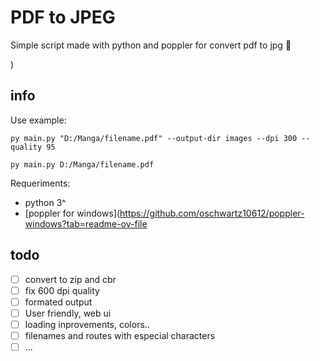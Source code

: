 # PDF to JPEG
Simple script made with python and poppler for convert pdf to jpg 🚧

)

## info

Use example:

``py main.py "D:/Manga/filename.pdf" --output-dir images --dpi 300 --quality 95``

``py main.py D:/Manga/filename.pdf``

Requeriments:
- python 3^
- [poppler for windows](https://github.com/oschwartz10612/poppler-windows?tab=readme-ov-file


## todo

- [ ] convert to zip and cbr
- [ ] fix 600 dpi quality 
- [ ] formated output
- [ ] User friendly, web ui
- [ ] loading inprovements, colors..
- [ ] filenames and routes with especial characters
- [ ] ...

